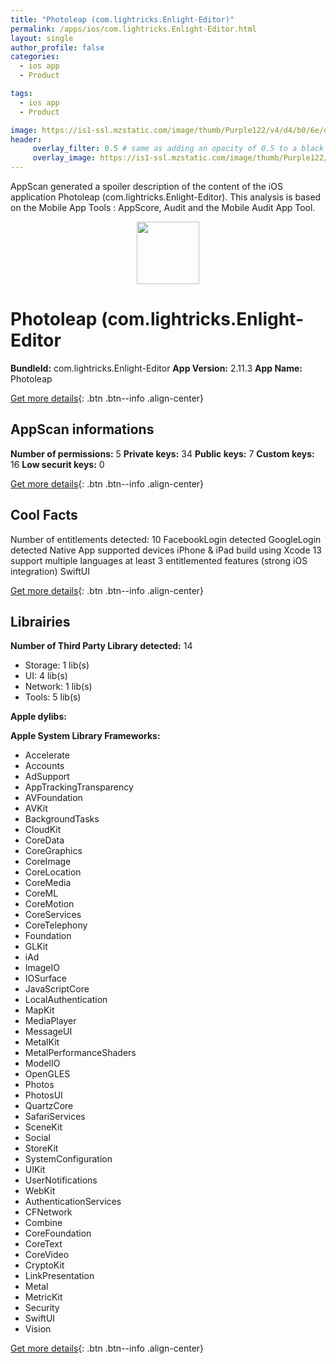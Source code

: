 ```yaml
---
title: "Photoleap (com.lightricks.Enlight-Editor)"
permalink: /apps/ios/com.lightricks.Enlight-Editor.html
layout: single
author_profile: false
categories: 
  - ios app 
  - Product 

tags: 
  - ios app 
  - Product 

image: https://is1-ssl.mzstatic.com/image/thumb/Purple122/v4/d4/b0/6e/d4b06e33-e307-5799-7aea-866f7f24d155/AppIcon-0-1x_U007emarketing-0-7-0-85-220.png/512x512bb.jpg
header: 
     overlay_filter: 0.5 # same as adding an opacity of 0.5 to a black background
     overlay_image: https://is1-ssl.mzstatic.com/image/thumb/Purple122/v4/d4/b0/6e/d4b06e33-e307-5799-7aea-866f7f24d155/AppIcon-0-1x_U007emarketing-0-7-0-85-220.png/512x512bb.jpg
---
```

AppScan generated a spoiler description of the content of the iOS application Photoleap (com.lightricks.Enlight-Editor). This analysis is based on the Mobile App Tools : AppScore, Audit and the Mobile Audit App Tool.

  
  
<div style="text-align: center;"><img src="https://is1-ssl.mzstatic.com/image/thumb/Purple122/v4/d4/b0/6e/d4b06e33-e307-5799-7aea-866f7f24d155/AppIcon-0-1x_U007emarketing-0-7-0-85-220.png/512x512bb.jpg" width="100" height="100"></div>  
  
# Photoleap (com.lightricks.Enlight-Editor

**BundleId:** com.lightricks.Enlight-Editor
**App Version:** 2.11.3
**App Name:** Photoleap


[Get more details](/pricing.html){: .btn .btn--info .align-center}  
  
## AppScan informations 

**Number of permissions:** 5
**Private keys:** 34
**Public keys:** 7
**Custom keys:** 16
**Low securit keys:** 0
  
[Get more details](/pricing.html){: .btn .btn--info .align-center}

## Cool Facts

Number of entitlements detected: 10
FacebookLogin detected
GoogleLogin detected
Native App
supported devices iPhone & iPad
build using Xcode 13
support multiple languages
at least 3 entitlemented features (strong iOS integration)
SwiftUI
  
[Get more details](/pricing.html){: .btn .btn--info .align-center}

## Librairies 
**Number of Third Party Library detected:** 14
- Storage: 1 lib(s)
- UI: 4 lib(s)
- Network: 1 lib(s)
- Tools: 5 lib(s)

**Apple dylibs:**


**Apple System Library Frameworks:**
- Accelerate
- Accounts
- AdSupport
- AppTrackingTransparency
- AVFoundation
- AVKit
- BackgroundTasks
- CloudKit
- CoreData
- CoreGraphics
- CoreImage
- CoreLocation
- CoreMedia
- CoreML
- CoreMotion
- CoreServices
- CoreTelephony
- Foundation
- GLKit
- iAd
- ImageIO
- IOSurface
- JavaScriptCore
- LocalAuthentication
- MapKit
- MediaPlayer
- MessageUI
- MetalKit
- MetalPerformanceShaders
- ModelIO
- OpenGLES
- Photos
- PhotosUI
- QuartzCore
- SafariServices
- SceneKit
- Social
- StoreKit
- SystemConfiguration
- UIKit
- UserNotifications
- WebKit
- AuthenticationServices
- CFNetwork
- Combine
- CoreFoundation
- CoreText
- CoreVideo
- CryptoKit
- LinkPresentation
- Metal
- MetricKit
- Security
- SwiftUI
- Vision


  
[Get more details](/pricing.html){: .btn .btn--info .align-center}

